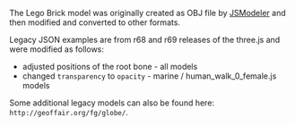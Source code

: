 The Lego Brick model was originally created as OBJ file by [JSModeler](https://github.com/kovacsv/JSModeler) and then modified and converted to other formats.

Legacy JSON examples are from r68 and r69 releases of the three.js and were modified as follows:

- adjusted positions of the root bone - all models
- changed `transparency` to `opacity` - marine / human_walk_0_female.js models

Some additional legacy models can also be found here: `http://geoffair.org/fg/globe/`.
